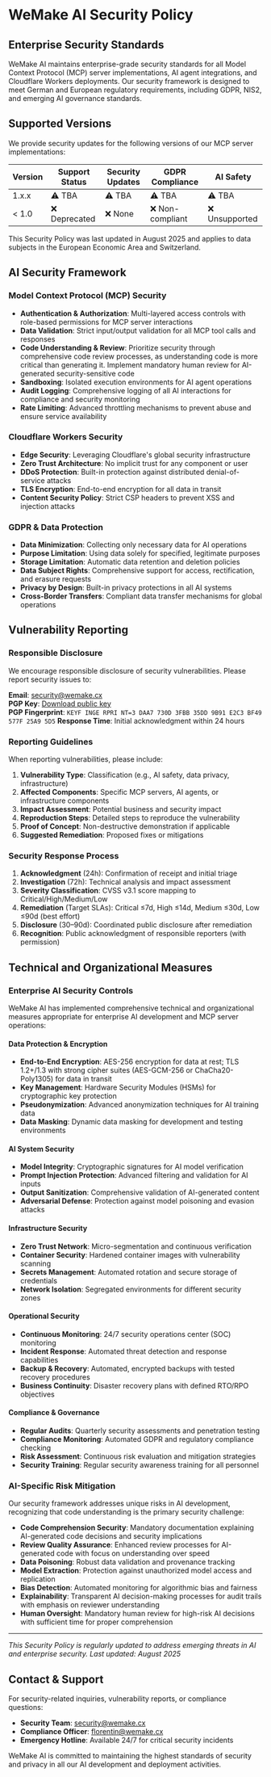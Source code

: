 # WeMake AI Security Policy

## Enterprise Security Standards

WeMake AI maintains enterprise-grade security standards for all Model Context Protocol (MCP) server implementations, AI
agent integrations, and Cloudflare Workers deployments. Our security framework is designed to meet German and European
regulatory requirements, including GDPR, NIS2, and emerging AI governance standards.

## Supported Versions

We provide security updates for the following versions of our MCP server implementations:

| Version | Support Status | Security Updates | GDPR Compliance  | AI Safety      |
| ------- | -------------- | ---------------- | ---------------- | -------------- |
| 1.x.x   | ⚠️ TBA         | ⚠️ TBA           | ⚠️ TBA           | ⚠️ TBA         |
| < 1.0   | ❌ Deprecated  | ❌ None          | ❌ Non-compliant | ❌ Unsupported |

This Security Policy was last updated in August 2025 and applies to data subjects in the European Economic Area and
Switzerland.

## AI Security Framework

### Model Context Protocol (MCP) Security

- **Authentication & Authorization**: Multi-layered access controls with role-based permissions for MCP server
  interactions
- **Data Validation**: Strict input/output validation for all MCP tool calls and responses
- **Code Understanding & Review**: Prioritize security through comprehensive code review processes, as understanding
  code is more critical than generating it. Implement mandatory human review for AI-generated security-sensitive code
- **Sandboxing**: Isolated execution environments for AI agent operations
- **Audit Logging**: Comprehensive logging of all AI interactions for compliance and security monitoring
- **Rate Limiting**: Advanced throttling mechanisms to prevent abuse and ensure service availability

### Cloudflare Workers Security

- **Edge Security**: Leveraging Cloudflare's global security infrastructure
- **Zero Trust Architecture**: No implicit trust for any component or user
- **DDoS Protection**: Built-in protection against distributed denial-of-service attacks
- **TLS Encryption**: End-to-end encryption for all data in transit
- **Content Security Policy**: Strict CSP headers to prevent XSS and injection attacks

### GDPR & Data Protection

- **Data Minimization**: Collecting only necessary data for AI operations
- **Purpose Limitation**: Using data solely for specified, legitimate purposes
- **Storage Limitation**: Automatic data retention and deletion policies
- **Data Subject Rights**: Comprehensive support for access, rectification, and erasure requests
- **Privacy by Design**: Built-in privacy protections in all AI systems
- **Cross-Border Transfers**: Compliant data transfer mechanisms for global operations

## Vulnerability Reporting

### Responsible Disclosure

We encourage responsible disclosure of security vulnerabilities. Please report security issues to:

**Email**: [security@wemake.cx](mailto:security@wemake.cx)  
**PGP Key**: [Download public key](https://wemake.cx/.well-known/pgp-key.asc)  
**PGP Fingerprint**: `KEYF INGE RPRI NT=3 DAA7 730D 3FBB 35DD 9B91 E2C3 BF49 577F 25A9 5D5` **Response Time**: Initial
acknowledgment within 24 hours

### Reporting Guidelines

When reporting vulnerabilities, please include:

1. **Vulnerability Type**: Classification (e.g., AI safety, data privacy, infrastructure)
2. **Affected Components**: Specific MCP servers, AI agents, or infrastructure components
3. **Impact Assessment**: Potential business and security impact
4. **Reproduction Steps**: Detailed steps to reproduce the vulnerability
5. **Proof of Concept**: Non-destructive demonstration if applicable
6. **Suggested Remediation**: Proposed fixes or mitigations

### Security Response Process

1. **Acknowledgment** (24h): Confirmation of receipt and initial triage
2. **Investigation** (72h): Technical analysis and impact assessment
3. **Severity Classification**: CVSS v3.1 score mapping to Critical/High/Medium/Low
4. **Remediation** (Target SLAs): Critical ≤7d, High ≤14d, Medium ≤30d, Low ≤90d (best effort)
5. **Disclosure** (30–90d): Coordinated public disclosure after remediation
6. **Recognition**: Public acknowledgment of responsible reporters (with permission)

## Technical and Organizational Measures

### Enterprise AI Security Controls

WeMake AI has implemented comprehensive technical and organizational measures appropriate for enterprise AI development
and MCP server operations:

#### Data Protection & Encryption

- **End-to-End Encryption**: AES-256 encryption for data at rest; TLS 1.2+/1.3 with strong cipher suites (AES-GCM-256 or
  ChaCha20-Poly1305) for data in transit
- **Key Management**: Hardware Security Modules (HSMs) for cryptographic key protection
- **Pseudonymization**: Advanced anonymization techniques for AI training data
- **Data Masking**: Dynamic data masking for development and testing environments

#### AI System Security

- **Model Integrity**: Cryptographic signatures for AI model verification
- **Prompt Injection Protection**: Advanced filtering and validation for AI inputs
- **Output Sanitization**: Comprehensive validation of AI-generated content
- **Adversarial Defense**: Protection against model poisoning and evasion attacks

#### Infrastructure Security

- **Zero Trust Network**: Micro-segmentation and continuous verification
- **Container Security**: Hardened container images with vulnerability scanning
- **Secrets Management**: Automated rotation and secure storage of credentials
- **Network Isolation**: Segregated environments for different security zones

#### Operational Security

- **Continuous Monitoring**: 24/7 security operations center (SOC) monitoring
- **Incident Response**: Automated threat detection and response capabilities
- **Backup & Recovery**: Automated, encrypted backups with tested recovery procedures
- **Business Continuity**: Disaster recovery plans with defined RTO/RPO objectives

#### Compliance & Governance

- **Regular Audits**: Quarterly security assessments and penetration testing
- **Compliance Monitoring**: Automated GDPR and regulatory compliance checking
- **Risk Assessment**: Continuous risk evaluation and mitigation strategies
- **Security Training**: Regular security awareness training for all personnel

### AI-Specific Risk Mitigation

Our security framework addresses unique risks in AI development, recognizing that code understanding is the primary
security challenge:

- **Code Comprehension Security**: Mandatory documentation explaining AI-generated code decisions and security
  implications
- **Review Quality Assurance**: Enhanced review processes for AI-generated code with focus on understanding over speed
- **Data Poisoning**: Robust data validation and provenance tracking
- **Model Extraction**: Protection against unauthorized model access and replication
- **Bias Detection**: Automated monitoring for algorithmic bias and fairness
- **Explainability**: Transparent AI decision-making processes for audit trails with emphasis on reviewer understanding
- **Human Oversight**: Mandatory human review for high-risk AI decisions with sufficient time for proper comprehension

---

_This Security Policy is regularly updated to address emerging threats in AI and enterprise security. Last updated:
August 2025_

## Contact & Support

For security-related inquiries, vulnerability reports, or compliance questions:

- **Security Team**: <security@wemake.cx>
- **Compliance Officer**: <florentin@wemake.cx>
- **Emergency Hotline**: Available 24/7 for critical security incidents

WeMake AI is committed to maintaining the highest standards of security and privacy in all our AI development and
deployment activities.
